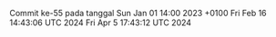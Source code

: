 Commit ke-55 pada tanggal Sun Jan 01 14:00 2023 +0100
Fri Feb 16 14:43:06 UTC 2024
Fri Apr  5 17:43:12 UTC 2024
